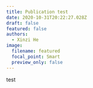 ```yaml
---
title: Publication test
date: 2020-10-31T20:22:27.028Z
draft: false
featured: false
authors:
  - Xinzi He
image:
  filename: featured
  focal_point: Smart
  preview_only: false
---
```

test
